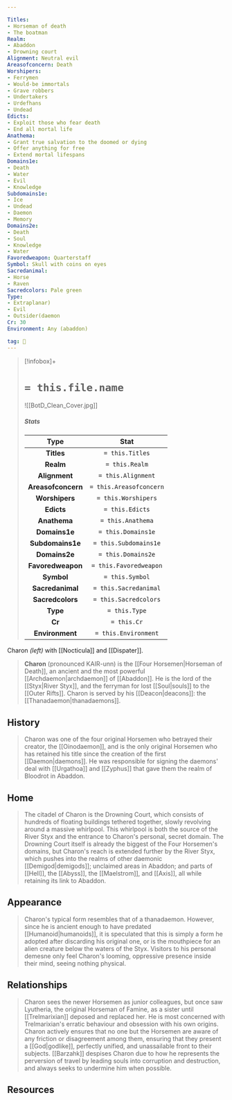 ```yaml
---

Titles:
- Horseman of death
- The boatman
Realm:
- Abaddon
- Drowning court
Alignment: Neutral evil
Areasofconcern: Death
Worshipers:
- Ferrymen
- Would-be immortals
- Grave robbers
- Undertakers
- Urdefhans
- Undead
Edicts:
- Exploit those who fear death
- End all mortal life
Anathema:
- Grant true salvation to the doomed or dying
- Offer anything for free
- Extend mortal lifespans
Domains1e:
- Death
- Water
- Evil
- Knowledge
Subdomains1e:
- Ice
- Undead
- Daemon
- Memory
Domains2e:
- Death
- Soul
- Knowledge
- Water
Favoredweapon: Quarterstaff
Symbol: Skull with coins on eyes
Sacredanimal:
- Horse
- Raven
Sacredcolors: Pale green
Type:
- Extraplanar)
- Evil
- Outsider(daemon
Cr: 30
Environment: Any (abaddon)

tag: 🙏
---
```


> [!infobox]+
> #  `= this.file.name`
> ![[BotD_Clean_Cover.jpg]] 
> ##### Stats
> Type | Stat |
> :---:|:---:|
> **Titles** | `= this.Titles` |
> **Realm** | `= this.Realm` |
> **Alignment** | `= this.Alignment` |
> **Areasofconcern** | `= this.Areasofconcern` |
> **Worshipers** | `= this.Worshipers` |
> **Edicts** | `= this.Edicts` |
> **Anathema** | `= this.Anathema` |
> **Domains1e** | `= this.Domains1e` |
> **Subdomains1e** | `= this.Subdomains1e` |
> **Domains2e** | `= this.Domains2e` |
> **Favoredweapon** | `= this.Favoredweapon` |
> **Symbol** | `= this.Symbol` |
> **Sacredanimal** | `= this.Sacredanimal` |
> **Sacredcolors** | `= this.Sacredcolors` |
> **Type** | `= this.Type` |
> **Cr** | `= this.Cr` |
> **Environment** | `= this.Environment` |




 Charon *(left)* with [[Nocticula]] and [[Dispater]].

> **Charon** (pronounced KAIR-unn) is the [[Four Horsemen|Horseman of Death]], an ancient and the most powerful [[Archdaemon|archdaemon]] of [[Abaddon]]. He is the lord of the [[Styx|River Styx]], and the ferryman for lost [[Soul|souls]] to the [[Outer Rifts]]. Charon is served by his [[Deacon|deacons]]: the [[Thanadaemon|thanadaemons]].



## History

> Charon was one of the four original Horsemen who betrayed their creator, the [[Oinodaemon]], and is the only original Horsemen who has retained his title since the creation of the first [[Daemon|daemons]]. He was responsible for signing the daemons' deal with [[Urgathoa]] and [[Zyphus]] that gave them the realm of Bloodrot in Abaddon.


## Home

> The citadel of Charon is the Drowning Court, which consists of hundreds of floating buildings tethered together, slowly revolving around a massive whirlpool. This whirlpool is both the source of the River Styx and the entrance to Charon's personal, secret domain. The Drowning Court itself is already the biggest of the Four Horsemen's domains, but Charon's reach is extended further by the River Styx, which pushes into the realms of other daemonic [[Demigod|demigods]]; unclaimed areas in Abaddon; and parts of [[Hell]], the [[Abyss]], the [[Maelstrom]], and [[Axis]], all while retaining its link to Abaddon.


## Appearance

> Charon's typical form resembles that of a thanadaemon. However, since he is ancient enough to have predated [[Humanoid|humanoids]], it is speculated that this is simply a form he adopted after discarding his original one, or is the mouthpiece for an alien creature below the waters of the Styx. Visitors to his personal demesne only feel Charon's looming, oppressive presence inside their mind, seeing nothing physical.


## Relationships

> Charon sees the newer Horsemen as junior colleagues, but once saw Lyutheria, the original Horseman of Famine, as a sister until [[Trelmarixian]] deposed and replaced her. He is most concerned with Trelmarixian's erratic behaviour and obsession with his own origins. Charon actively ensures that no one but the Horsemen are aware of any friction or disagreement among them, ensuring that they present a [[God|godlike]], perfectly unified, and unassailable front to their subjects.
> [[Barzahk]] despises Charon due to how he represents the perversion of travel by leading souls into corruption and destruction, and always seeks to undermine him when possible.


## Resources








